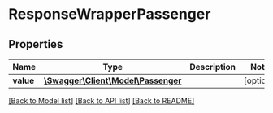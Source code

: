# ResponseWrapperPassenger

## Properties
Name | Type | Description | Notes
------------ | ------------- | ------------- | -------------
**value** | [**\Swagger\Client\Model\Passenger**](Passenger.md) |  | [optional] 

[[Back to Model list]](../../README.md#documentation-for-models) [[Back to API list]](../../README.md#documentation-for-api-endpoints) [[Back to README]](../../README.md)

